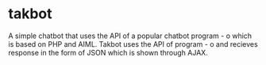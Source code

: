 # takbot
A simple chatbot that uses the API of a popular chatbot program - o which is based on PHP and AIML. Takbot uses the API of program - o and recieves response in the form of JSON which is shown through AJAX.
